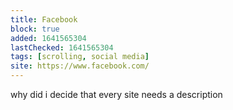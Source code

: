 ```yaml
---
title: Facebook
block: true
added: 1641565304
lastChecked: 1641565304
tags: [scrolling, social media]
site: https://www.facebook.com/
---
```

why did i decide that every site needs a description
